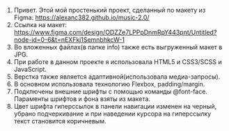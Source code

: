 1. Привет. Этой мой простенький проект, сделанный по макету из Figma: https://alexanc382.github.io/music-2.0/
2. Ссылка на макет: https://www.figma.com/design/ODZZe7LPPpDnmRpY443pnt/Untitled?node-id=0-6&t=nEXFkj1SemnbhkcW-1
3. Во вложенных файлах(в папке info) также есть выгруженный макет в JPG.
4. При работе в данном проекте я использовала HTML5 и CSS3/SCSS и JavaScript.
5. Верстка также является адаптивной(использовала медиа-запросы).
6. В основном использовала технологию Flexbox, padding/margin.
7. Подключены внешние шрифты с помощью команды @font-face. Параменты шрифтов и фона взяты из макета.
8. Цвет шрифта гиперссылок в панели навигации изменен на черный, убрано подчеркивание и при наведении курсора на гиперссылку текст становится коричневым.

